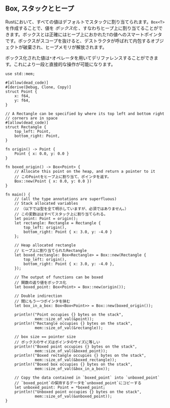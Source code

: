 ## Box, スタックとヒープ

Rustにおいて、すべての値はデフォルトでスタックに割り当てられます。`Box<T>`を作成することで、値を
*ボックス化*
、すなわちヒープ上に割り当てることができます。ボックスとは正確にはヒープ上におかれた`T`の値へのスマートポインタです。ボックスがスコープを抜けると、デストラクタが呼ばれて内包するオブジェクトが破棄され、ヒープメモリが解放されます。

ボックス化された値は`*`オペレータを用いてデリファレンスすることができます。これにより一段と直接的な操作が可能になります。

    use std::mem;

    #[allow(dead_code)]
    #[derive(Debug, Clone, Copy)]
    struct Point {
        x: f64,
        y: f64,
    }

    // A Rectangle can be specified by where its top left and bottom right 
    // corners are in space
    #[allow(dead_code)]
    struct Rectangle {
        top_left: Point,
        bottom_right: Point,
    }

    fn origin() -> Point {
        Point { x: 0.0, y: 0.0 }
    }

    fn boxed_origin() -> Box<Point> {
        // Allocate this point on the heap, and return a pointer to it
        // このPointをヒープ上に割り当て、ポインタを返す。
        Box::new(Point { x: 0.0, y: 0.0 })
    }

    fn main() {
        // (all the type annotations are superfluous)
        // Stack allocated variables
        // （以下では型を全て明示していますが、必須ではありません。）
        // この変数ははすべてスタック上に割り当てられる。
        let point: Point = origin();
        let rectangle: Rectangle = Rectangle {
            top_left: origin(),
            bottom_right: Point { x: 3.0, y: -4.0 }
        };

        // Heap allocated rectangle
        // ヒープ上に割り当てられたRectangle
        let boxed_rectangle: Box<Rectangle> = Box::new(Rectangle {
            top_left: origin(),
            bottom_right: Point { x: 3.0, y: -4.0 },
        });

        // The output of functions can be boxed
        // 関数の返り値をボックス化
        let boxed_point: Box<Point> = Box::new(origin());

        // Double indirection
        // 間にもう一つポインタを挟む
        let box_in_a_box: Box<Box<Point>> = Box::new(boxed_origin());

        println!("Point occupies {} bytes on the stack",
                 mem::size_of_val(&point));
        println!("Rectangle occupies {} bytes on the stack",
                 mem::size_of_val(&rectangle));

        // box size == pointer size
        // ボックスのサイズはポインタのサイズに等しい
        println!("Boxed point occupies {} bytes on the stack",
                 mem::size_of_val(&boxed_point));
        println!("Boxed rectangle occupies {} bytes on the stack",
                 mem::size_of_val(&boxed_rectangle));
        println!("Boxed box occupies {} bytes on the stack",
                 mem::size_of_val(&box_in_a_box));

        // Copy the data contained in `boxed_point` into `unboxed_point`
        // `boxed_point`の保持するデータを`unboxed_point`にコピーする
        let unboxed_point: Point = *boxed_point;
        println!("Unboxed point occupies {} bytes on the stack",
                 mem::size_of_val(&unboxed_point));
    }


